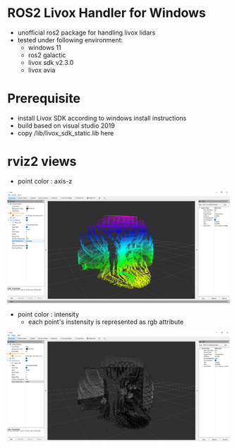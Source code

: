 # ROS2 Livox Handler for Windows 

- unofficial ros2 package for handling livox lidars
- tested under following environment:
    - windows 11
    - ros2 galactic
    - livox sdk v2.3.0
    - livox avia

# Prerequisite

- install Livox SDK according to windows install instructions
- build based on visual studio 2019
- copy /lib/livox_sdk_static.lib here

# rviz2 views

- point color : axis-z

![rviz2_axis](./doc/rviz2_axis.jpg "rviz2 axis based color")

- point color : intensity 
  - each point's instensity is represented as rgb attribute

![rviz2_reflectivity](./doc/rviz2_reflectivity.jpg "rviz2 reflectivity based color")

